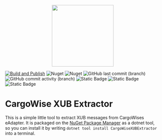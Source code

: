 <p align="center">
    <img src="https://github.com/user-attachments/assets/3a30b9af-6166-412a-b0ef-c8c6444a8350" width="200" height="200" />
</p>

[![Build and Publish](https://github.com/kris701/CargoWiseXUBExtractor/actions/workflows/dotnet-desktop.yml/badge.svg)](https://github.com/kris701/CargoWiseXUBExtractor/actions/workflows/dotnet-desktop.yml)
![Nuget](https://img.shields.io/nuget/v/CargoWiseXUBExtractor)
![Nuget](https://img.shields.io/nuget/dt/CargoWiseXUBExtractor)
![GitHub last commit (branch)](https://img.shields.io/github/last-commit/kris701/CargoWiseXUBExtractor/main)
![GitHub commit activity (branch)](https://img.shields.io/github/commit-activity/m/kris701/CargoWiseXUBExtractor)
![Static Badge](https://img.shields.io/badge/Platform-Windows-blue)
![Static Badge](https://img.shields.io/badge/Platform-Linux-blue)
![Static Badge](https://img.shields.io/badge/Framework-dotnet--8.0-green)

# CargoWise XUB Extractor

This is a simple little tool to extract XUB messages from CargoWises eAdapter.
It is packaged on the [NuGet Package Manager](https://www.nuget.org/packages/CargoWiseXubExtractor/) as a dotnet tool, so you can install it by writing `dotnet tool install CargoWiseXUBExtractor` into a terminal.

